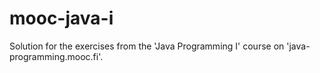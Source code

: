# mooc-java-i
Solution for the exercises from the 'Java Programming I' course on 'java-programming.mooc.fi'.
